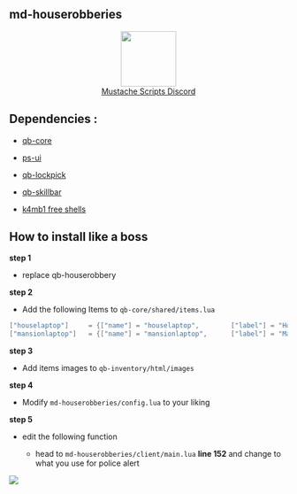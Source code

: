 ## md-houserobberies


<div align="center">
  <a href="https://discord.gg/sAMzrB4DDx">
    <img align="center" src="https://cdn.discordapp.com/attachments/1164709522691076120/1185676859363557457/Discord_logo.svg.png?ex=65907aa0&is=657e05a0&hm=dd2a8924c3a3d84507747ab2bac036e5fc219c697e084c9aa13ba468ff725bde&" width="100">
  </a><br>
  <a href="https://discord.gg/sAMzrB4DDx">Mustache Scripts Discord</a><br>
</div>


## Dependencies :

- [qb-core](https://github.com/qbcore-framework/qb-core)

- [ps-ui](https://github.com/Project-Sloth/ps-ui)

- [qb-lockpick](https://github.com/qbcore-framework/qb-lockpick)

- [qb-skillbar]( https://github.com/qbcore-framework/qb-skillbar)

- [k4mb1 free shells](https://forum.cfx.re/t/free-props-starter-shells-for-housing-scripts/4826922)

## How to install like a boss
**step 1**

- replace qb-houserobbery

**step 2**

- Add the following Items to `qb-core/shared/items.lua`

```lua
["houselaptop"] 	= {["name"] = "houselaptop",        ["label"] = "House Hacking Laptop",	 		["weight"] = 1200, 		["type"] = "item", 		["image"] = "houselaptop.png", 			["unique"] = false, 		["useable"] = true, 	["shouldClose"] = true,   	["combinable"] = nil,   ["description"] = ""},
["mansionlaptop"] 	= {["name"] = "mansionlaptop",      ["label"] = "Mansion Hacking Laptop",	 	["weight"] = 1100, 		["type"] = "item", 		["image"] = "mansionlaptop.png", 		["unique"] = false, 		["useable"] = true, 	["shouldClose"] = true,   	["combinable"] = nil,   ["description"] = ""},
```
**step 3**

- Add items images to `qb-inventory/html/images`


**step 4**

- Modify `md-houserobberies/config.lua` to your liking

**step 5**

- edit the following function

	- head to `md-houserobberies/client/main.lua` **line 152** and change to what you use for police alert

![](https://cdn.discordapp.com/attachments/1164709522691076120/1185704378083069983/image.png?ex=65909441&is=657e1f41&hm=5a74fe8c6cf4534e46c22b287b215223af000747e4ba3d60e7714ab7d2bb9baa&)
